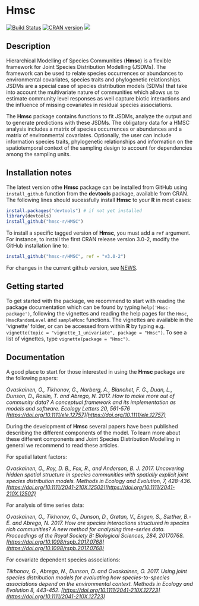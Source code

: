 # Hmsc

[![Build Status](https://travis-ci.org/hmsc-r/HMSC.svg?branch=master)](https://travis-ci.org/hmsc-r/HMSC)
[![CRAN version](https://www.r-pkg.org/badges/version/Hmsc)](https://cran.rstudio.com/web/packages/Hmsc/index.html) [![](https://cranlogs.r-pkg.org/badges/grand-total/Hmsc)](https://cran.rstudio.com/web/packages/Hmsc/index.html)

## Description
Hierarchical Modelling of Species Communities (**Hmsc**) is a flexible framework for Joint Species Distribution Modelling (JSDMs). The framework can be used to relate species occurrences or abundances to environmental covariates, species traits and phylogenetic relationships. JSDMs are a special case of species distribution models (SDMs) that take into account the multivariate nature of communities which allows us to estimate community level responses as well capture biotic interactions and the influence of missing covariates in residual species associations.

The **Hmsc** package contains functions to fit JSDMs, analyze the output and to generate predictions with these JSDMs. The obligatory data for a HMSC analysis includes a matrix of species occurrences or abundances and a matrix of environmental covariates. Optionally, the user can include information species traits, phylogenetic relationships and information on the spatiotemporal context of the sampling design to account for dependencies among the sampling units. 

## Installation notes

The latest version othe **Hmsc** package can be installed from GitHub using `install_github` function from the **devtools** package, available from CRAN.
The following lines should sucessfully install **Hmsc** to your **R** in most cases:

```R
install.packages("devtools") # if not yet installed
library(devtools)
install_github("hmsc-r/HMSC")
```

To install a specific tagged version of **Hmsc**, you must add a `ref` argument. For instance, to install the 
first CRAN release version 3.0-2, modify the GitHub installation line to:
```r
install_github("hmsc-r/HMSC", ref = "v3.0-2")
```

For changes in the current github version, see [NEWS](https://github.com/hmsc-r/HMSC/blob/master/inst/NEWS.md).

## Getting started
To get started with the package, we recommend to start with reading the package documentation which can be found by typing ```help('Hmsc-package')```, following the vignettes and reading the help pages for the `Hmsc`, `HmscRandomLevel` and `sampleMcmc` functions. The vignettes are available in the 'vignette' folder, or can be accessed from within **R** by typing e.g. `vignette(topic = "vignette_1_univariate", package = "Hmsc")`. To see a list of vignettes, type `vignette(package = "Hmsc")`.   

## Documentation
A good place to start for those interested in using the **Hmsc** package are the following papers: 

*Ovaskainen, O., Tikhonov, G., Norberg, A., Blanchet, F. G., Duan, L., Dunson, D., Roslin, T. and Abrego, N. 2017. How to make more out of community data? A conceptual framework and its implementation as models and software. Ecology Letters 20, 561-576 [https://doi.org/10.1111/ele.12757](https://doi.org/10.1111/ele.12757)*

During the development of **Hmsc** several papers have been published describing the different components of the model. To learn more about these different components and Joint Species Distribution Modelling in general we recommend to read these articles. 

For spatial latent factors:

*Ovaskainen, O., Roy, D. B., Fox, R., and Anderson, B. J. 2017. Uncovering hidden spatial structure in species communities with spatially explicit joint species distribution models. Methods in Ecology and Evolution, 7, 428-436. [https://doi.org/10.1111/2041-210X.12502](https://doi.org/10.1111/2041-210X.12502)*

For analysis of time series data:

*Ovaskainen, O., Tikhonov, G., Dunson, D., Grøtan, V., Engen, S., Sæther, B.-E. and Abrego, N. 2017. How are species interactions structured in species rich communities? A new method for analysing time-series data. Proceedings of the Royal Society B: Biological Sciences, 284, 20170768. [https://doi.org/10.1098/rspb.2017.0768](https://doi.org/10.1098/rspb.2017.0768)*

For covariate dependent species associations:

*Tikhonov, G., Abrego, N., Dunson, D. and Ovaskainen, O. 2017. Using joint species distribution models for evaluating how species-to-species associations depend on the environmental context. Methods in Ecology and Evolution 8, 443-452. [https://doi.org/10.1111/2041-210X.12723](https://doi.org/10.1111/2041-210X.12723)*
